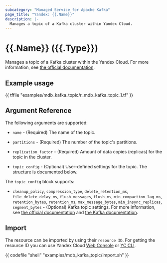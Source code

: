 ```yaml
---
subcategory: "Managed Service for Apache Kafka"
page_title: "Yandex: {{.Name}}"
description: |-
  Manages a topic of a Kafka cluster within Yandex Cloud.
---
```


# {{.Name}} ({{.Type}})

Manages a topic of a Kafka cluster within the Yandex Cloud. For more information, see [the official documentation](https://yandex.cloud/docs/managed-kafka/concepts).

## Example usage

{{ tffile "examples/mdb_kafka_topic/r_mdb_kafka_topic_1.tf" }}

## Argument Reference

The following arguments are supported:

* `name` - (Required) The name of the topic.

* `partitions` - (Required) The number of the topic's partitions.

* `replication_factor` - (Required) Amount of data copies (replicas) for the topic in the cluster.

* `topic_config` - (Optional) User-defined settings for the topic. The structure is documented below.

The `topic_config` block supports:

* `cleanup_policy`, `compression_type`, `delete_retention_ms`, `file_delete_delay_ms`, `flush_messages`, `flush_ms`, `min_compaction_lag_ms`, `retention_bytes`, `retention_ms`, `max_message_bytes`, `min_insync_replicas`, `segment_bytes` - (Optional) Kafka topic settings. For more information, see [the official documentation](https://yandex.cloud/docs/managed-kafka/concepts/settings-list#topic-settings) and [the Kafka documentation](https://kafka.apache.org/documentation/#topicconfigs).


## Import

The resource can be imported by using their `resource ID`. For getting the resource ID you can use Yandex Cloud [Web Console](https://console.yandex.cloud) or [YC CLI](https://yandex.cloud/docs/cli/quickstart).

{{ codefile "shell" "examples/mdb_kafka_topic/import.sh" }}

